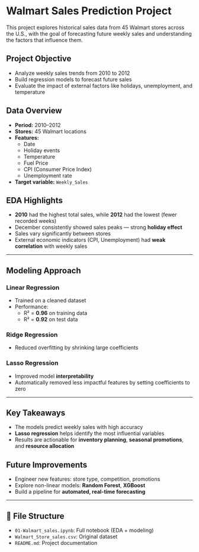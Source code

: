 
# Walmart Sales Prediction Project

This project explores historical sales data from 45 Walmart stores across the U.S., with the goal of forecasting future weekly sales and understanding the factors that influence them.


## Project Objective

- Analyze weekly sales trends from 2010 to 2012  
- Build regression models to forecast future sales  
- Evaluate the impact of external factors like holidays, unemployment, and temperature


## Data Overview

- **Period:** 2010–2012  
- **Stores:** 45 Walmart locations  
- **Features:**  
  - Date  
  - Holiday events  
  - Temperature  
  - Fuel Price  
  - CPI (Consumer Price Index)  
  - Unemployment rate  
- **Target variable:** `Weekly_Sales`



##  EDA Highlights

- **2010** had the highest total sales, while **2012** had the lowest (fewer recorded weeks)  
- December consistently showed sales peaks — strong **holiday effect**  
- Sales vary significantly between stores  
- External economic indicators (CPI, Unemployment) had **weak correlation** with weekly sales

---

## Modeling Approach

### Linear Regression
- Trained on a cleaned dataset  
- Performance:  
  - R² = **0.96** on training data  
  - R² = **0.92** on test data  

###  Ridge Regression
- Reduced overfitting by shrinking large coefficients

###  Lasso Regression
- Improved model **interpretability**
- Automatically removed less impactful features by setting coefficients to zero

---

## Key Takeaways

- The models predict weekly sales with high accuracy  
- **Lasso regression** helps identify the most influential variables  
- Results are actionable for **inventory planning**, **seasonal promotions**, and **resource allocation**



##  Future Improvements

- Engineer new features: store type, competition, promotions  
- Explore non-linear models: **Random Forest**, **XGBoost**  
- Build a pipeline for **automated, real-time forecasting**

---

## 📁 File Structure

- `01-Walmart_sales.ipynb`: Full notebook (EDA + modeling)
- `Walmart_Store_sales.csv`: Original dataset
- `README.md`: Project documentation
